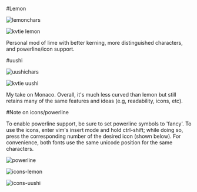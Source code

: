 #Lemon

![lemonchars](http://i.imgur.com/YC3FTZy.png)

![kvtie lemon](http://i.imgur.com/TQPfn4o.png)

Personal mod of lime with better kerning, more distinguished characters, and powerline/icon support.


#uushi

![uushichars](http://a.pomf.se/3Cg6-983.png)

![kvtie uushi](http://a.pomf.se/8Tl3.png)

My take on Monaco. Overall, it's much less curved than lemon but still retains many of the same features and ideas (e.g, readability, icons, etc).


#Note on icons/powerline

To enable powerline support, be sure to set powerline symbols to 'fancy'. To use the icons, enter vim's insert mode and hold ctrl-shift; while doing so, press the corresponding number of the desired icon (shown below). For convenience, both fonts use the same unicode position for the same characters.

![powerline](http://i.imgur.com/BCSttT8.png)

![icons-lemon](http://a.pomf.se/9Xz4.png)

![icons-uushi](http://i.imgur.com/IouAScQ.png)
